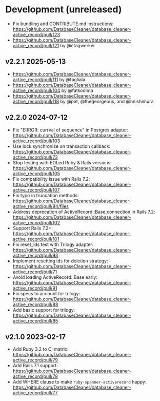# Development (unreleased)

* Fix bundling and CONTRIBUTE.md instructions: https://github.com/DatabaseCleaner/database_cleaner-active_record/pull/123
* https://github.com/DatabaseCleaner/database_cleaner-active_record/pull/121 by @etagwerker

## v2.2.1 2025-05-13

* https://github.com/DatabaseCleaner/database_cleaner-active_record/pull/111 by @tagliala
* https://github.com/DatabaseCleaner/database_cleaner-active_record/pull/104 by @fatkodima
* https://github.com/DatabaseCleaner/database_cleaner-active_record/pull/118 by @pat, @thegeorgeous, and @nnishimura

## v2.2.0 2024-07-12

* Fix "ERROR:  currval of sequence" in Postgres adapter: https://github.com/DatabaseCleaner/database_cleaner-active_record/pull/103
* Use lock synchronize on transaction callback: https://github.com/DatabaseCleaner/database_cleaner-active_record/pull/73
* Stop testing with EOLed Ruby & Rails versions: https://github.com/DatabaseCleaner/database_cleaner-active_record/pull/105
* Fix compatibility issue with Rails 7.2: https://github.com/DatabaseCleaner/database_cleaner-active_record/pull/107
* Fix typo in truncation methods: https://github.com/DatabaseCleaner/database_cleaner-active_record/pull/94/files
* Address deprecation of ActiveRecord::Base.connection in Rails 7.2: https://github.com/DatabaseCleaner/database_cleaner-active_record/pull/102
* Support Rails 7.2+: https://github.com/DatabaseCleaner/database_cleaner-active_record/pull/101
* Fix reset_ids test with Trilogy adapter: https://github.com/DatabaseCleaner/database_cleaner-active_record/pull/93
* Implement resetting ids for deletion strategy: https://github.com/DatabaseCleaner/database_cleaner-active_record/pull/71
* Avoid loading ActiveRecord::Base early: https://github.com/DatabaseCleaner/database_cleaner-active_record/pull/91
* Fix specs to account for trilogy: https://github.com/DatabaseCleaner/database_cleaner-active_record/pull/88
* Add basic support for trilogy: https://github.com/DatabaseCleaner/database_cleaner-active_record/pull/85

## v2.1.0 2023-02-17

* Add Ruby 3.2 to CI matrix: https://github.com/DatabaseCleaner/database_cleaner-active_record/pull/79
* Add Rails 7.1 support: https://github.com/DatabaseCleaner/database_cleaner-active_record/pull/78
* Add WHERE clause to make `ruby-spanner-activerecord` happy: https://github.com/DatabaseCleaner/database_cleaner-active_record/pull/77